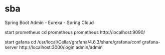 # sba
Spring Boot Admin - Eureka - Spring Cloud

start prometheus
    cd prometheus
    prometheus
    http://localhost:9090/

start gafana
    cd /usr/local/Cellar/grafana/4.6.3/share/grafana/conf
    grafana-server
    http://localhost:3000/login
    admin/admin